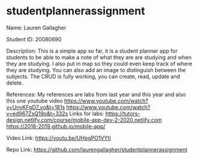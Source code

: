 # studentplannerassignment
Name: Lauren Gallagher

Student ID: 20080690

Description: This is a simple app so far, it is a student planner app for students to be able to make a note of what they are are studying and when they are studying.
I also put in map so they could even keep track of where they are studying. You can also add an image to distinguish between the subjects.
The CRUD is fully working, you can create, read, update and delete.

References: My references are labs from last year and this year and also this one youtube video
https://www.youtube.com/watch?v=UnyKFgD7_yo&t=181s
https://www.youtube.com/watch?v=ed967ZsQ19o&t=332s 
            Links for labs: https://tutors-design.netlify.com/course/mobile-app-dev-2-2020.netlify.com
            https://2018-2019.github.io/mobile-app/


Video Link: https://youtu.be/UHpgPO1VYtI

Repo Link: https://github.com/laurengallagher/studentplannerassignment
